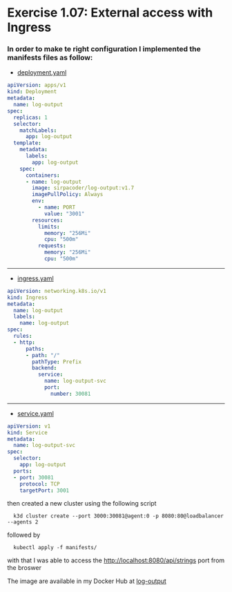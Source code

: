 # Exercise 1.07: External access with Ingress

### In order to make te right configuration I implemented the manifests files as follow:

- [deployment.yaml](../log_output/manifests/deployment.yml)
```yaml
apiVersion: apps/v1
kind: Deployment
metadata:
  name: log-output
spec:
  replicas: 1
  selector:
    matchLabels:
      app: log-output
  template:
    metadata:
      labels:
        app: log-output
    spec:
      containers:
      - name: log-output
        image: sirpacoder/log-output:v1.7
        imagePullPolicy: Always
        env:
          - name: PORT
            value: "3001"
        resources:
          limits:
            memory: "256Mi"
            cpu: "500m"
          requests:
            memory: "256Mi"
            cpu: "500m"

```
___
- [ingress.yaml](../log-output/manifests/ingress.yaml)
```yaml
apiVersion: networking.k8s.io/v1
kind: Ingress
metadata:
  name: log-output
  labels:
    name: log-output
spec:
  rules:
  - http:
      paths:
      - path: "/"
        pathType: Prefix
        backend:
          service:
            name: log-output-svc
            port:
              number: 30081
```
___
- [service.yaml](../project/manifests/service.yaml)

```yaml
apiVersion: v1
kind: Service
metadata:
  name: log-output-svc
spec:
  selector:
    app: log-output
  ports:
  - port: 30081
    protocol: TCP
    targetPort: 3001
```
then created a new cluster using the following script

```shell
  k3d cluster create --port 3000:30081@agent:0 -p 8080:80@loadbalancer --agents 2
```

followed by
```shell
  kubectl apply -f manifests/
```

with that I was able to access the [http://localhost:8080/api/strings](http://localhost:8080/api/strings) port from the broswer

The image are available in my Docker Hub at [log-output](https://hub.docker.com/r/sirpacoder/log-output/tag)
